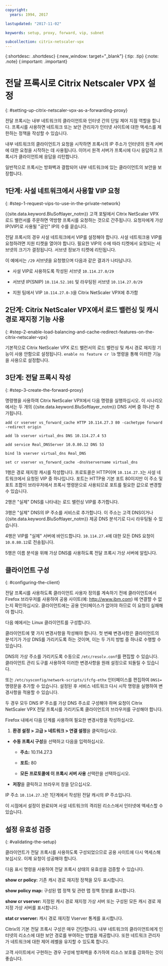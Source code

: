 ```yaml
---
copyright:
  years: 1994, 2017

lastupdated: "2017-11-02"

keywords: setup, proxy, forward, vip, subnet

subcollection: citrix-netscaler-vpx
---
```


{:shortdesc: .shortdesc}
{:new_window: target="_blank"}
{:tip: .tip}
{:note: .note}
{:important: .important}

# 전달 프록시로 Citrix Netscaler VPX 설정
{: #setting-up-citrix-netscaler-vpx-as-a-forwarding-proxy}

전달 프록시는 내부 네트워크의 클라이언트와 인터넷 간의 단일 제어 지점 역할을 합니다. 프록시를 사용하면 네트워크 또는 보안 관리자가 인터넷 사이트에 대한 액세스를 제한하는 정책을 작성할 수 있습니다.

내부 네트워크의 클라이언트가 요청을 시작하면 프록시의 IP 주소가 인터넷의 원격 서버에 대한 요청을 시작하는 데 사용됩니다. 이어서 원격 서버가 프록시에 다시 응답하고 프록시가 클라이언트에 응답을 리턴합니다.

일반적으로 프록시는 방화벽과 결합되어 내부 네트워크에 있는 클라이언트의 보안을 보장합니다.

## 1단계: 사설 네트워크에서 사용할 VIP 요청
{: #step-1-request-vips-to-use-in-the-private-network}

{{site.data.keyword.BluSoftlayer_notm}} 고객 포털에서 Citrix NetScaler VPX 로드 밸런서를 주문하면 역방향 프록시를 요청하는 것으로 간주됩니다. 요청자에게 가상 IP(VIP)로 사용될 "공인" IP의 수를 묻습니다.

전달 프록시의 경우 사설 네트워크에서 VIP를 설정해야 합니다. 사설 네트워크용 VIP를 요청하려면 지원 티켓을 열어야 합니다. 필요한 VIP의 수에 따라 티켓에서 요청되는 서브넷의 크기가 결정됩니다. 서브넷 정보가 티켓에 리턴됩니다.

이 예에서는 `/29` 서브넷을 요청했으며 다음과 같은 결과가 나타납니다.

* 사설 VIP로 사용하도록 작성된 서브넷 `10.114.27.0/29`

* 서브넷 IP(SNIP) `10.114.52.101` 및 라우팅된 서브넷 `10.114.27.0/29`

* 지원 팀에서 VIP `10.114.27.0-3`을 Citrix NetScaler VPX에 추가함

## 2단계: Citrix NetScaler VPX에서 로드 밸런싱 및 캐시 경로 재지정 기능 사용
{: #step-2-enable-load-balancing-and-cache-redirect-features-on-the-citrix-netscaler-vpx}

기본적으로 Citrix NetScaler VPX 로드 밸런서의 로드 밸런싱 및 캐시 경로 재지정 기능이 사용 안함으로 설정됩니다. `enable ns feature cr lb` 명령을 통해 이러한 기능을 사용으로 설정합니다.


## 3단계: 전달 프록시 작성
{: #step-3-create-the-forward-proxy}

명령행을 사용하여 Citrix NetScaler VPX에서 다음 명령을 실행하십시오. 이 시나리오에서는 두 개의 {{site.data.keyword.BluSoftlayer_notm}} DNS 서버 중 하나만 추가됩니다.  

```
add cr vserver vs_forward_cache HTTP 10.114.27.3 80 -cachetype forward -redirect origin

add lb vserver virtual_dns DNS 10.114.27.4 53

add service Real_DNSServer 10.0.80.12 DNS 53

bind lb vserver virtual_dns Real_DNS

set cr vserver vs_forward_cache -dnsVservername virtual_dns
```

1행은 경로 재지정 캐시를 작성합니다. 프로토콜은 HTTP이며 `10.114.27.3`는 사설 네트워크에서 요청된 VIP 중 하나입니다. 포트는 HTTP용 기본 포트 80이지만 이 주소 및 포트 조합이 브라우저에서 프록시 명령문으로 사용되므로 포트를 필요한 값으로 변경할 수 있습니다.

2행은 "실제" DNS를 나타내는 로드 밸런싱 VIP를 추가합니다.

3행은 "실제" DNS의 IP 주소를 서비스로 추가합니다. 이 주소는 고객 DNS이거나 {{site.data.keyword.BluSoftlayer_notm}} 제공 DNS 분석기로 다시 라우팅될 수 있습니다.

4행은 VIP를 "실제" 서버에 바인드합니다. `10.114.27.4`에 대한 모든 DNS 요청이 `10.0.80.12`로 전송됩니다.

5행은 이름 분석을 위해 가상 DNS를 사용하도록 전달 프록시 가상 서버에 알립니다.

## 클라이언트 구성
{: #configuring-the-client}

전달 프록시를 사용하도록 클라이언트 사용자 정의를 계속하기 전에 클라이언트에서 Firefox 브라우저를 사용하여 공용 사이트(예: http://www.ibm.com) 에 연결할 수 없는지 확인하십시오. 클라이언트에는 공용 인터페이스가 없어야 하므로 이 요청이 실패해야 합니다.

다음 예에서는 Linux 클라이언트를 구성합니다.

클라이언트에 몇 가지 변경사항을 작성해야 합니다. 첫 번째 변경사항은 클라이언트의 분석기가 가상 DNS를 가리키도록 하는 것이며, 이는 두 가지 방법 중 하나로 수행할 수 있습니다.

DNS의 가상 주소를 가리키도록 수동으로 `/etc/resolv.conf`를 편집할 수 있습니다. 클라이언트 관리 도구를 사용하여 이러한 변경사항을 원래 설정으로 되돌릴 수 있습니다.  

또는 `/etc/sysconfig/network-scripts/ifcfg-ethx` 인터페이스를 편집하여 `DNS1=` 명령문을 추가할 수 있습니다. 설정된 후 서비스 네트워크 다시 시작 명령을 실행하여 변경사항을 적용할 수 있습니다.

두 경우 모두 DNS IP 주소를 가상 DNS 주소로 구성해야 하며 요청이 Citrix NetScaler VPX 전달 프록시를 가리키도록 클라이언트의 브라우저를 구성해야 합니다.

Firefox 내에서 다음 단계를 사용하여 필요한 변경사항을 작성하십시오.

1. **환경 설정 > 고급 > 네트워크 > 연결 설정**을 클릭하십시오.

* **수동 프록시 구성**을 선택하고 다음을 입력하십시오.

  * **주소:** 10.114.27.3

  * **포트:** 80

  * **모든 프로토콜에 이 프록시 서버 사용** 선택란을 선택하십시오.

* **저장**을 클릭하고 브라우저 창을 닫으십시오.

IP 주소 `10.114.27.3`은 1단계에서 작성된 전달 캐시의 IP 주소입니다.

이 시점에서 설정이 완료되며 사설 네트워크의 격리된 리소스에서 인터넷에 액세스할 수 있습니다.

## 설정 유효성 검증
{: #validating-the-setup}

클라이언트가 전달 프록시를 사용하도록 구성되었으므로 공용 사이트에 다시 액세스해 보십시오. 이제 요청이 성공해야 합니다.

다음 표시 명령을 사용하여 전달 프록시 상태의 유효성을 검증할 수 있습니다.

**show cr policy:** 기존 캐시 경로 재지정 정책을 모두 표시합니다.

**show policy map:** 구성된 맵 정책 및 관련 맵 정책 정보를 표시합니다.

**show cr vserver:** 지정된 캐시 경로 재지정 가상 서버 또는 구성된 모든 캐시 경로 재지정 가상 서버를 표시합니다.

**stat cr vserver:** 캐시 경로 재지정 Vserver 통계를 표시합니다.

Citrix의 기본 전달 프록시 구성은 매우 간단합니다. 내부 네트워크의 클라이언트에게 인터넷의 리소스에 대한 보안 경로를 부여하는 방법을 제공합니다. 또한 네트워크 관리자가 네트워크에 대한 제어 레벨을 유지할 수 있도록 합니다.

고객 사이트에서 구현하는 경우 구성에 방화벽을 추가하여 리소스 보호를 강화하는 것이 좋습니다.
